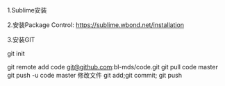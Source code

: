 1.Sublime安装  

2.安装Package Control: 
  https://sublime.wbond.net/installation

3.安装GIT

  git init
  
  git remote add code git@github.com:bl-mds/code.git
  git pull code master
  git push -u code master
  修改文件
  git add;git commit; git push
